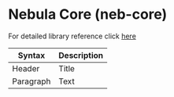 # Nebula Core (neb-core)

For detailed library reference click [here](./docs/nebula_core.md)

| Syntax      | Description |
| ----------- | ----------- |
| Header      | Title       |
| Paragraph   | Text        |

